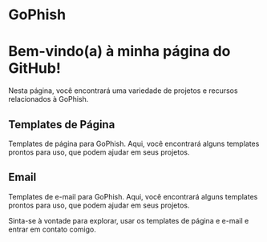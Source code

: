 # GoPhish

<!DOCTYPE html>
<html lang="en">

<head>
  <meta charset="UTF-8">
  <meta name="viewport" content="width=device-width, initial-scale=1.0">
</head>

<body>
  <h1>Bem-vindo(a) à minha página do GitHub!</h1>

  <p>Nesta página, você encontrará uma variedade de projetos e recursos relacionados à GoPhish.</p>

  <h2>Templates de Página</h2>
  <p>Templates de página para GoPhish. Aqui, você encontrará alguns templates prontos para uso, que podem ajudar em seus projetos.</p>

  <h2>Email</h2>
  <p>Templates de e-mail para GoPhish. Aqui, você encontrará alguns templates prontos para uso, que podem ajudar em seus projetos.</p>

  <p>Sinta-se à vontade para explorar, usar os templates de página e e-mail e entrar em contato comigo.</p>
</body>

</html>

